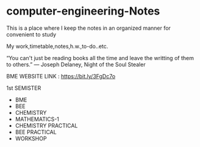 # computer-engineering-Notes
This is a place where I keep the notes in an organized manner for convenient to study

My work,timetable,notes,h.w.,to-do..etc.

“You can't just be reading books all the time and leave the writting of them to others.”
― Joseph Delaney, Night of the Soul Stealer


BME WEBSITE LINK :  https://bit.ly/3FgDc7o

1st SEMISTER
  * BME
  * BEE
  * CHEMISTRY
  * MATHEMATICS-1
  * CHEMISTRY PRACTICAL
  * BEE PRACTICAL
  * WORKSHOP
  

